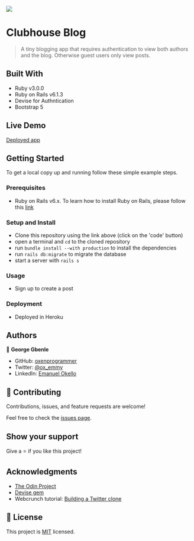 ![](https://img.shields.io/badge/Microverse-blueviolet)

# Clubhouse Blog

> A tiny blogging app that requires authentication to view both authors and the blog. Otherwise guest users only view posts.

## Built With

- Ruby v3.0.0
- Ruby on Rails v6.1.3
- Devise for Authntication
- Bootstrap 5

## Live Demo

[Deployed app]()


## Getting Started

To get a local copy up and running follow these simple example steps.

### Prerequisites

- Ruby on Rails v6.x. To learn how to install Ruby on Rails, please follow this [link](https://guides.rubyonrails.org/getting_started.html)

### Setup and Install

- Clone this repository using the link above (click on the 'code' button)
- open a terminal and `cd` to the cloned repository
- run `bundle install --with production` to install the dependencies
- run `rails db:migrate` to migrate the database
- start a server with `rails s`

### Usage

- Sign up to create a post

### Deployment

- Deployed in Heroku

## Authors

👤 **George Gbenle**

- GitHub: [oxenprogrammer](https://github.com/oxenprogrammer)
- Twitter: [@ox_emmy](https://twitter.com/ox_emmy)
- LinkedIn: [Emanuel Okello](https://www.linkedin.com/in/emanuel-okello/)

## 🤝 Contributing

Contributions, issues, and feature requests are welcome!

Feel free to check the [issues page](https://github.com/oxenprogrammer/clubhouse/issues).

## Show your support

Give a ⭐️ if you like this project!

## Acknowledgments

- [The Odin Project](https://www.theodinproject.com/courses/ruby-on-rails/lessons/authentication)
- [Devise gem](https://github.com/heartcombo/devise)
- Webcrunch tutorial: [Building a Twitter clone](https://github.com/justalever/devise_sign_in_with_twitter)


## 📝 License

This project is [MIT](LICENSE) licensed.